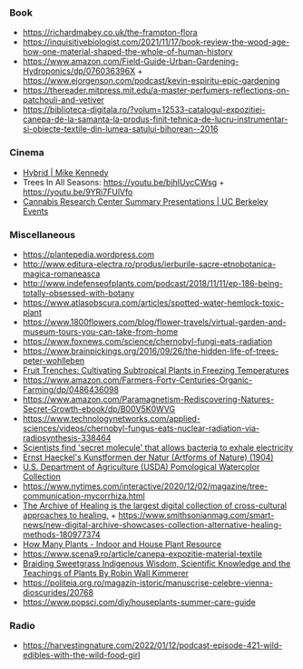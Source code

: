 ### Book

- https://richardmabey.co.uk/the-frampton-flora
- https://inquisitivebiologist.com/2021/11/17/book-review-the-wood-age-how-one-material-shaped-the-whole-of-human-history
- https://www.amazon.com/Field-Guide-Urban-Gardening-Hydroponics/dp/076036396X + https://www.ejorgenson.com/podcast/kevin-espiritu-epic-gardening
- https://thereader.mitpress.mit.edu/a-master-perfumers-reflections-on-patchouli-and-vetiver
- https://biblioteca-digitala.ro/?volum=12533-catalogul-expozitiei-canepa-de-la-samanta-la-produs-finit-tehnica-de-lucru-instrumentar-si-obiecte-textile-din-lumea-satului-bihorean--2016


### Cinema

- [Hybrid | Mike Kennedy](https://www.youtube.com/playlist?list=PLrMl9w30UFyspaGqroMQX4jiYmd6bATBy)
- Trees In All Seasons: https://youtu.be/bjhIUycCWsg + https://youtu.be/9YRi7FUlVfo
- [Cannabis Research Center Summary Presentations | UC Berkeley Events](https://www.youtube.com/playlist?list=PLOyuQaVrp4qpCGq4oaSmIfkXatH3QQJVX)

### Miscellaneous

- https://plantepedia.wordpress.com
- http://www.editura-electra.ro/produs/ierburile-sacre-etnobotanica-magica-romaneasca
- http://www.indefenseofplants.com/podcast/2018/11/11/ep-186-being-totally-obsessed-with-botany
- https://www.atlasobscura.com/articles/spotted-water-hemlock-toxic-plant
- https://www.1800flowers.com/blog/flower-travels/virtual-garden-and-museum-tours-you-can-take-from-home
- https://www.foxnews.com/science/chernobyl-fungi-eats-radiation
- https://www.brainpickings.org/2016/09/26/the-hidden-life-of-trees-peter-wohlleben
- [Fruit Trenches: Cultivating Subtropical Plants in Freezing Temperatures ](https://news.ycombinator.com/item?id=22887931)
- https://www.amazon.com/Farmers-Forty-Centuries-Organic-Farming/dp/0486436098
- https://www.amazon.com/Paramagnetism-Rediscovering-Natures-Secret-Growth-ebook/dp/B00V5K0WVG
- https://www.technologynetworks.com/applied-sciences/videos/chernobyl-fungus-eats-nuclear-radiation-via-radiosynthesis-338464
- [Scientists find 'secret molecule' that allows bacteria to exhale electricity](https://www.livescience.com/electron-breathing-geobacter-microbes.html)
- [Ernst Haeckel's Kunstformen der Natur (Artforms of Nature) (1904)](https://commons.wikimedia.org/wiki/Kunstformen_der_Natur)
- [U.S. Department of Agriculture (USDA) Pomological Watercolor Collection](https://usdawatercolors.nal.usda.gov/pom/home.xhtml)
- https://www.nytimes.com/interactive/2020/12/02/magazine/tree-communication-mycorrhiza.html
- [The Archive of Healing is the largest digital collection of cross-cultural approaches to healing.](https://archiveofhealing.com) + https://www.smithsonianmag.com/smart-news/new-digital-archive-showcases-collection-alternative-healing-methods-180977374
- [How Many Plants - Indoor and House Plant Resource](https://howmanyplants.com)
- https://www.scena9.ro/article/canepa-expozitie-material-textile
- [Braiding Sweetgrass Indigenous Wisdom, Scientific Knowledge and the Teachings of Plants By Robin Wall Kimmerer](https://milkweed.org/book/braiding-sweetgrass)
- https://politeia.org.ro/magazin-istoric/manuscrise-celebre-vienna-dioscurides/20768
- https://www.popsci.com/diy/houseplants-summer-care-guide

### Radio

- https://harvestingnature.com/2022/01/12/podcast-episode-421-wild-edibles-with-the-wild-food-girl